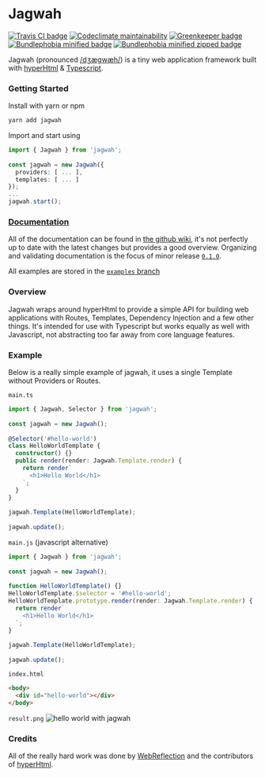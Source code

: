 # Jagwah

[![Travis CI badge](https://travis-ci.org/8eecf0d2/jagwah.svg?branch=master)](https://travis-ci.org/8eecf0d2/jagwah)
[![Codeclimate maintainability](https://img.shields.io/codeclimate/maintainability-percentage/8eecf0d2/jagwah.svg)](https://codeclimate.com/github/8eecf0d2/jagwah)
[![Greenkeeper badge](https://badges.greenkeeper.io/8eecf0d2/jagwah.svg)](https://greenkeeper.io/)
[![Bundlephobia minified badge](https://img.shields.io/bundlephobia/min/jagwah.svg)](https://bundlephobia.com/result?p=jagwah@latest)
[![Bundlephobia minified zipped badge](https://img.shields.io/bundlephobia/minzip/jagwah.svg)](https://bundlephobia.com/result?p=jagwah@latest)

Jagwah (pronounced [/dʒægwæh/](https://itinerarium.github.io/phoneme-synthesis/)) is a tiny web application framework built with [hyperHtml](https://github.com/WebReflection/hyperHtml) & [Typescript](https://github.com/Microsoft/TypeScript).

### Getting Started

Install with yarn or npm​

```bash
yarn add jagwah
```

Import and start using

```ts
import { Jagwah } from 'jagwah';
​
const jagwah = new Jagwah({
  providers: [ ... ],
  templates: [ ... ]
});
...
jagwah.start();
```


### [Documentation](https://github.com/8eecf0d2/jagwah/wiki)

All of the documentation can be found in [the github wiki](https://github.com/8eecf0d2/jagwah/wiki), it's not perfectly up to date with the latest changes but provides a good overview. Organizing and validating documentation is the focus of minor release [`0.1.0`](https://github.com/8eecf0d2/jagwah/projects/4).

All examples are stored in the [`examples` branch](https://github.com/8eecf0d2/jagwah/tree/examples)

### Overview

Jagwah wraps around hyperHtml to provide a simple API for building web applications with Routes, Templates, Dependency Injection and a few other things. It's intended for use with Typescript but works equally as well with Javascript, not abstracting too far away from core language features.

### Example

Below is a really simple example of jagwah, it uses a single Template without Providers or Routes.

`main.ts`
```ts
import { Jagwah, Selector } from 'jagwah';
​
const jagwah = new Jagwah();
​
@Selector('#hello-world')
class HelloWorldTemplate {
  constructor() {}
  public render(render: Jagwah.Template.render) {
    return render`
      <h1>Hello World</h1>
    `;
  }
}
​
jagwah.Template(HelloWorldTemplate);
​
jagwah.update();
```

`main.js` (javascript alternative)
```ts
import { Jagwah } from 'jagwah';
​
const jagwah = new Jagwah();
​
function HelloWorldTemplate() {}
HelloWorldTemplate.$selector = '#hello-world';
HelloWorldTemplate.prototype.render(render: Jagwah.Template.render) {
  return render`
    <h1>Hello World</h1>
  `;
}
​
jagwah.Template(HelloWorldTemplate);
​
jagwah.update();
```

`index.html`
```html
<body>
  <div id="hello-world"></div>
</body>
```

`result.png`
![hello world with jagwah](https://i.imgur.com/Yu7GYaK.png)

### Credits

All of the really hard work was done by [WebReflection](https://github.com/WebReflection) and the contributors of [hyperHtml](https://github.com/WebReflection/hyperHtml/graphs/contributors).
